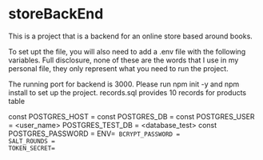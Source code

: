 # storeBackEnd

This is a project that is a backend for an online store based around books.

To set upt the file, you will also need to add a .env file with the following variables. Full disclosure, none of these are the words that I use in my personal file, they only represent what you need to run the project.

The running port for backend is 3000.
Please run npm init -y and npm install to set up the project.
records.sql provides 10 records for products table

const POSTGRES_HOST = <computer location>
const POSTGRES_DB = <Product name>
const POSTGRES_USER = <user_name>
POSTGRES_TEST_DB = <database_test>
const POSTGRES_PASSWORD = <password>
ENV=<code word for environment>
BCRYPT_PASSWORD = <secret password>
SALT_ROUNDS = <how many rounds of salt>
TOKEN_SECRET=<token password>
